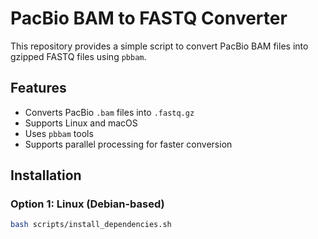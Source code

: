 # PacBio BAM to FASTQ Converter  

This repository provides a simple script to convert PacBio BAM files into gzipped FASTQ files using `pbbam`.

## Features
- Converts PacBio `.bam` files into `.fastq.gz`
- Supports Linux and macOS
- Uses `pbbam` tools
- Supports parallel processing for faster conversion

## Installation  
### Option 1: Linux (Debian-based)  
```sh
bash scripts/install_dependencies.sh

